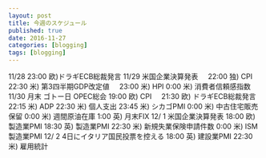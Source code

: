```yaml
---
layout: post
title: 今週のスケジュール
published: true
date: 2016-11-27
categories: [blogging]
tags: [blogging]
---
```

11/28 23:00 欧)ドラギECB総裁発言
11/29 米国企業決算発表
      22:00 独) CPI
      22:30 米) 第3四半期GDP改定値
      23:00 米) HPI
       0:00 米) 消費者信頼感指数
11/30 月末
      ゴトー日
      OPEC総会
      19:00 欧) CPI
      21:30 欧) ドラギECB総裁発言
      22:15 米) ADP
      22:30 米) 個人支出
      23:45 米) シカゴPMI
       0:00 米) 中古住宅販売保留
       0:00 米) 週間原油在庫
       1:00 英) 月末FIX
12/ 1 米国企業決算発表
      18:00 欧) 製造業PMI
      18:30 英) 製造業PMI
      22:30 米) 新規失業保険申請件数
       0:00 米) ISM製造業PMI
12/ 2 4日にイタリア国民投票を控える
      18:00 英) 建設業PMI
      22:30 米) 雇用統計
      

